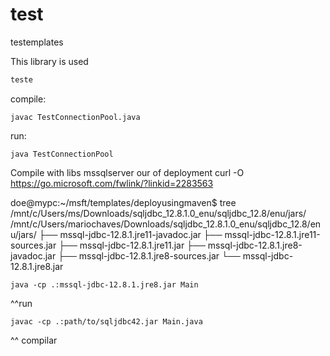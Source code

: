 # test
testemplates

This library is used 

```bash
teste
```

compile:
```console
javac TestConnectionPool.java
```
run:
```console
java TestConnectionPool
```

Compile with libs mssqlserver our of deployment
curl -O https://go.microsoft.com/fwlink/?linkid=2283563

doe@mypc:~/msft/templates/deployusingmaven$ tree /mnt/c/Users/ms/Downloads/sqljdbc_12.8.1.0_enu/sqljdbc_12.8/enu/jars/
/mnt/c/Users/mariochaves/Downloads/sqljdbc_12.8.1.0_enu/sqljdbc_12.8/enu/jars/
├── mssql-jdbc-12.8.1.jre11-javadoc.jar
├── mssql-jdbc-12.8.1.jre11-sources.jar
├── mssql-jdbc-12.8.1.jre11.jar
├── mssql-jdbc-12.8.1.jre8-javadoc.jar
├── mssql-jdbc-12.8.1.jre8-sources.jar
└── mssql-jdbc-12.8.1.jre8.jar

```console
java -cp .:mssql-jdbc-12.8.1.jre8.jar Main
```
^^run
```console
javac -cp .:path/to/sqljdbc42.jar Main.java
```
^^ compilar


